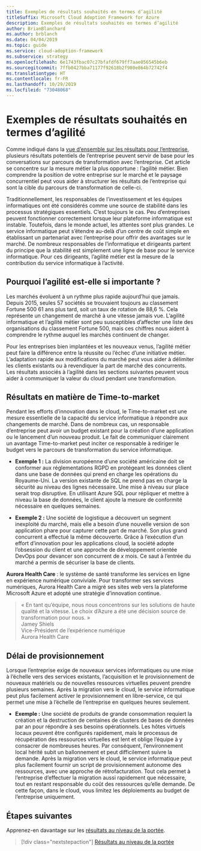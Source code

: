 ```yaml
---
title: Exemples de résultats souhaités en termes d’agilité
titleSuffix: Microsoft Cloud Adoption Framework for Azure
description: Exemples de résultats souhaités en termes d’agilité
author: BrianBlanchard
ms.author: brblanch
ms.date: 04/04/2019
ms.topic: guide
ms.service: cloud-adoption-framework
ms.subservice: strategy
ms.openlocfilehash: 6e1743fbac07c27bfafdf679ff7aae056545b6eb
ms.sourcegitcommit: 7ffb0427bba71177f92618b2f980e864b72742f4
ms.translationtype: HT
ms.contentlocale: fr-FR
ms.lasthandoff: 10/29/2019
ms.locfileid: "73048068"
---
```

# <a name="examples-of-agility-outcomes"></a>Exemples de résultats souhaités en termes d’agilité 

Comme indiqué dans la [vue d’ensemble sur les résultats pour l’entreprise](./index.md), plusieurs résultats potentiels de l’entreprise peuvent servir de base pour les conversations sur parcours de transformation avec l’entreprise. Cet article se concentre sur la mesure métier la plus opportune : l’agilité métier. Bien comprendre la position de votre entreprise sur le marché et le paysage concurrentiel peut vous aider à structurer les résultats de l’entreprise qui sont la cible du parcours de transformation de celle-ci.

Traditionnellement, les responsables de l’investissement et les équipes informatiques ont été considérés comme une source de stabilité dans les processus stratégiques essentiels. C’est toujours le cas. Peu d’entreprises peuvent fonctionner correctement lorsque leur plateforme informatique est instable. Toutefois, dans le monde actuel, les attentes sont plus grandes. Le service informatique peut s’étendre au-delà d’un centre de coût simple en établissant un partenariat avec l’entreprise pour offrir des avantages sur le marché. De nombreux responsables de l’informatique et dirigeants partent du principe que la stabilité est simplement une ligne de base pour le service informatique. Pour ces dirigeants, l’agilité métier est la mesure de la contribution du service informatique à l’activité.

<!-- markdownlint-disable MD026 -->

## <a name="why-is-agility-so-important"></a>Pourquoi l’agilité est-elle si importante ?

Les marchés évoluent à un rythme plus rapide aujourd’hui que jamais. Depuis 2015, seules 57 sociétés se trouvaient toujours au classement Fortune 500 61 ans plus tard, soit un taux de rotation de 88,6 %. Cela représente un changement de marché à une vitesse jamais vue. L’agilité informatique et l’agilité métier sont peu susceptibles d’affecter une liste des organisations du classement Fortune 500, mais ces chiffres nous aident à comprendre le rythme auquel les marchés continuent de changer.

Pour les entreprises bien implantées et les nouveaux venus, l’agilité métier peut faire la différence entre la réussite ou l’échec d’une initiative métier. L’adaptation rapide aux modifications du marché peut vous aider à délimiter les clients existants ou à revendiquer la part de marché des concurrents. Les résultats associés à l’agilité dans les sections suivantes peuvent vous aider à communiquer la valeur du cloud pendant une transformation.

## <a name="time-to-market-outcome"></a>Résultats en matière de Time-to-market

Pendant les efforts d’innovation dans le cloud, le Time-to-market est une mesure essentielle de la capacité du service informatique à répondre aux changements de marché. Dans de nombreux cas, un responsable d’entreprise peut avoir un budget existant pour la création d’une application ou le lancement d’un nouveau produit. Le fait de communiquer clairement un avantage Time-to-market peut inciter ce responsable à rediriger le budget vers le parcours de transformation du service informatique.

- **Exemple 1 :** La division européenne d’une société américaine doit se conformer aux réglementations RGPD en protégeant les données client dans une base de données qui prend en charge les opérations du Royaume-Uni. La version existante de SQL ne prend pas en charge la sécurité au niveau des lignes nécessaire. Une mise à niveau sur place serait trop disruptive. En utilisant Azure SQL pour répliquer et mettre à niveau la base de données, le client ajoute la mesure de conformité nécessaire en quelques semaines.

- **Exemple 2 :** Une société de logistique a découvert un segment inexploité du marché, mais elle a besoin d’une nouvelle version de son application phare pour capturer cette part de marché. Son plus grand concurrent a effectué la même découverte. Grâce à l’exécution d’un effort d’innovation pour les applications cloud, la société adopte l’obsession du client et une approche de développement orientée DevOps pour devancer son concurrent de _x_ mois. Ce saut à l’entrée du marché a permis de sécuriser la base de clients.

**Aurora Health Care** : le système de santé transforme les services en ligne en expérience numérique conviviale. Pour transformer ses services numériques, Aurora Health Care a migré ses sites web vers la plateforme Microsoft Azure et adopté une stratégie d’innovation continue.

> « En tant qu’équipe, nous nous concentrons sur les solutions de haute qualité et la vitesse. Le choix d’Azure a été une décision source de transformation pour nous. »  
> Jamey Shiels  
> Vice-Président de l’expérience numérique  
> Aurora Health Care

## <a name="provision-time"></a>Délai de provisionnement

Lorsque l’entreprise exige de nouveaux services informatiques ou une mise à l’échelle vers des services existants, l’acquisition et le provisionnement de nouveaux matériels ou de nouvelles ressources virtuelles peuvent prendre plusieurs semaines. Après la migration vers le cloud, le service informatique peut plus facilement activer le provisionnement en libre-service, ce qui permet une mise à l’échelle de l’entreprise en quelques heures seulement.

- **Exemple :** Une société de produits de grande consommation requiert la création et la destruction de centaines de clusters de bases de données par an pour répondre à ses besoins opérationnels. Les hôtes virtuels locaux peuvent être configurés rapidement, mais le processus de récupération des ressources virtuelles est lent et oblige l’équipe à y consacrer de nombreuses heures. Par conséquent, l’environnement local hérité subit un ballonnement et peut difficilement suivre la demande. Après la migration vers le cloud, le service informatique peut plus facilement fournir un script de provisionnement autonome des ressources, avec une approche de rétrofacturation. Tout cela permet à l’entreprise d’effectuer la migration aussi rapidement que nécessaire, tout en restant responsable du coût des ressources qu’elle demande. De cette façon, dans le cloud, vous limitez les déploiements au budget de l’entreprise uniquement.

## <a name="next-steps"></a>Étapes suivantes

Apprenez-en davantage sur les [résultats au niveau de la portée](./reach-outcomes.md).

> [!div class="nextstepaction"]
> [Résultats au niveau de la portée](./reach-outcomes.md)
